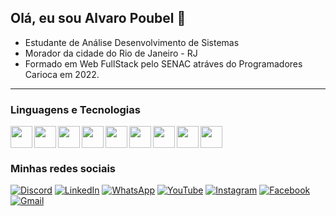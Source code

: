 ## Olá, eu sou Alvaro Poubel 👋

* Estudante de Análise Desenvolvimento de Sistemas
* Morador da cidade do Rio de Janeiro - RJ
* Formado em Web FullStack pelo SENAC atráves do Programadores Carioca em 2022.

---
### Linguagens e Tecnologias

<img align="left" width="35px" src="https://cdn.jsdelivr.net/gh/devicons/devicon@latest/icons/html5/html5-original.svg" />
<img align="left" width="35px" src="https://cdn.jsdelivr.net/gh/devicons/devicon@latest/icons/css3/css3-original.svg" />
<img align="left" width="35px" src="https://cdn.jsdelivr.net/gh/devicons/devicon@latest/icons/javascript/javascript-original.svg" />
<img align="left" width="35px" src="https://cdn.jsdelivr.net/gh/devicons/devicon@latest/icons/nodejs/nodejs-original.svg" />
<img align="left" width="35px" src="https://cdn.jsdelivr.net/gh/devicons/devicon@latest/icons/php/php-original.svg" />
<img align="left" width="35px" src="https://cdn.jsdelivr.net/gh/devicons/devicon@latest/icons/laravel/laravel-original.svg" />
<img align="left" width="35px" src="https://cdn.jsdelivr.net/gh/devicons/devicon@latest/icons/mysql/mysql-original.svg" />
<img align="left" width="35px" src="https://cdn.jsdelivr.net/gh/devicons/devicon@latest/icons/postgresql/postgresql-original.svg" />
<img width="35px" src="https://cdn.jsdelivr.net/gh/devicons/devicon@latest/icons/docker/docker-original.svg" />


          

          



### Minhas redes sociais
<a href="https://discord.com/users/Poubelziin#3316">![Discord](https://img.shields.io/badge/Discord-%235865F2.svg?style=for-the-badge&logo=discord&logoColor=white)</a>
<a href="https://www.linkedin.com/in/alvaro-poubel-221808252/">![LinkedIn](https://img.shields.io/badge/linkedin-%230077B5.svg?style=for-the-badge&logo=linkedin&logoColor=white)</a>
<a href="https://wa.me/5521967267408">![WhatsApp](https://img.shields.io/badge/WhatsApp-25D366?style=for-the-badge&logo=whatsapp&logoColor=white)</a>
<a href="">![YouTube](https://img.shields.io/badge/YouTube-%23FF0000.svg?style=for-the-badge&logo=YouTube&logoColor=white)</a>
<a href="">![Instagram](https://img.shields.io/badge/Instagram-%23E4405F.svg?style=for-the-badge&logo=Instagram&logoColor=white)</a>
<a href="">![Facebook](https://img.shields.io/badge/Facebook-%231877F2.svg?style=for-the-badge&logo=Facebook&logoColor=white)</a>
<a href="">![Gmail](https://img.shields.io/badge/Gmail-D14836?style=for-the-badge&logo=gmail&logoColor=white)</a>
<a href=""> </a>
<a href=""> </a>
